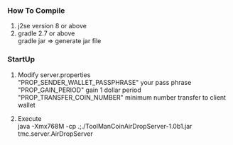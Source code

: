 ### How To Compile    

1. j2se version 8 or above        
2. gradle 2.7 or above            
   gradle jar => generate jar file    
       
### StartUp     
1. Modify server.properties     
"PROP_SENDER_WALLET_PASSPHRASE"  your pass phrase        
"PROP_GAIN_PERIOD" gain 1 dollar period     
"PROP_TRANSFER_COIN_NUMBER" minimum number transfer to client wallet    
 
2. Execute    
java -Xmx768M -cp .;./ToolManCoinAirDropServer-1.0b1.jar tmc.server.AirDropServer 
  
